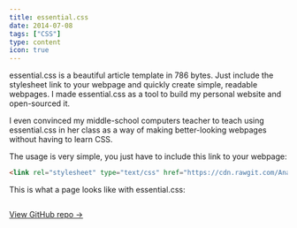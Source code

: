 ```yaml
---
title: essential.css
date: 2014-07-08
tags: ["CSS"]
type: content
icon: true
---
```


essential.css is a beautiful article template in 786 bytes. Just include the stylesheet link to your webpage and quickly create simple, readable webpages. I made essential.css as a tool to build my personal website and open-sourced it.

<!--more-->

I even convinced my middle-school computers teacher to teach using essential.css in her class as a way of making better-looking webpages without having to learn CSS.

The usage is very simple, you just have to include this link to your webpage:

```html
<link rel="stylesheet" type="text/css" href="https://cdn.rawgit.com/AnandChowdhary/essential.css/master/essential.css">
```

This is what a page looks like with essential.css:

<div class="two-images">
	<div><img alt="" src="/images/open-source/essential.css/1.png"></div>
	<div><img alt="" src="/images/open-source/essential.css/2.png"></div>
</div>

[View GitHub repo &rarr;](https://github.com/AnandChowdhary/essential.css)